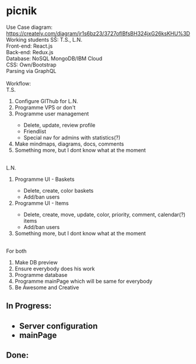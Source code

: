 # picnik
Use Case diagram: https://creately.com/diagram/jr1s6bz23/3727oflBfsBH324jxG26ksKHU%3D
<br>Working students SŠ: T.S., L.N.
<br>Front-end: React.js
<br>Back-end: Redux.js
<br>Database: NoSQL MongoDB/IBM Cloud
<br>CSS: Own/Bootstrap
<br>Parsing via GraphQL
<br><br>Workflow:
<br>T.S.
<ol>
    <li>Configure GIThub for L.N.</li>
    <li>Programme VPS or don't</li>
    <li>Programme user management</li>
            <ul>
            <li>Delete, update, review profile</li>    
            <li>Friendlist</li>
            <li>Special nav for admins with statistics(?)</li>
            </ul>
    <li>Make mindmaps, diagrams, docs, comments</li>
    <li>Something more, but I dont know what at the moment</li>
</ol>
<br>L.N.
<ol>
    <li>Programme UI - Baskets</li>
            <ul>
            <li>Delete, create, color baskets</li>    
            <li>Add/ban users</li>
            </ul>
    <li>Programme UI - Items</li>
            <ul>
            <li>Delete, create, move, update, color, priority, comment, calendar(?) items</li>    
            <li>Add/ban users</li>
            </ul>
    <li>Something more, but I dont know what at the moment</li>
</ol>
<br>For both
<ol>
    <li>Make DB preview</li>
    <li>Ensure everybody does his work</li>
    <li>Programme database</li>
    <li>Programme mainPage which will be same for everybody</li>
    <li>Be Awesome and Creative</li>
</ol>

<h2>In Progress:<h2>
<ul>
  <li>Server configuration</li>    
  <li>mainPage</li>
</ul>

<h2>Done:<h2>
<ul>
</ul>
